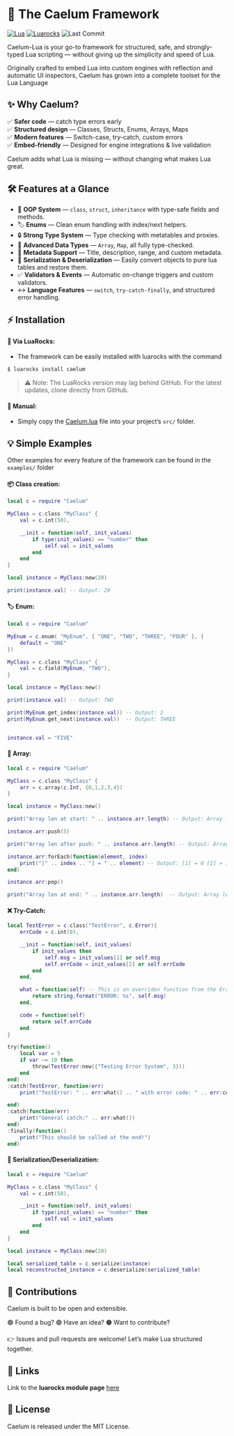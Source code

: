 # 🌌 The Caelum Framework

[![Lua](https://img.shields.io/badge/Lua-5.1-blue)](https://www.lua.org/)
[![Luarocks](https://img.shields.io/luarocks/v/inluiz/caelum)](https://luarocks.org/modules/inluiz/caelum)
![Last Commit](https://img.shields.io/github/last-commit/zLouis043/Caelum-lua)

Caelum-Lua is your go-to framework for structured, safe, and strongly-typed Lua scripting — without giving up the simplicity and speed of Lua.

Originally crafted to embed Lua into custom engines with reflection and automatic UI inspectors, Caelum has grown into a complete toolset for the Lua Language

## ✨ Why Caelum?

✅ **Safer code** — catch type errors early  
✅ **Structured design** — Classes, Structs, Enums, Arrays, Maps  
✅ **Modern features** — Switch-case, try-catch, custom errors  
✅ **Embed-friendly** — Designed for engine integrations & live validation  

Caelum adds what Lua is missing — without changing what makes Lua great.

## 🛠️ Features at a Glance

- 🧱 **OOP System** — `class`, `struct`, `inheritance` with type-safe fields and methods.
- 🏷️ **Enums** — Clean enum handling with index/next helpers.
- 🔒 **Strong Type System** — Type checking with metatables and proxies.
- 🧩 **Advanced Data Types** — `Array`, `Map`, all fully type-checked.
- 📝 **Metadata Support** — Title, description, range, and custom metadata.
- 💾 **Serialization & Deserialization** — Easily convert objects to pure lua tables and restore them.
- ✅ **Validators & Events** — Automatic on-change triggers and custom validators.
- ↔️ **Language Features** — `switch`, `try-catch-finally`, and structured error handling.

## ⚡ Installation 

#### 🚀 **Via LuaRocks**:

- The framework can be easily installed with luarocks with the command

```sh
$ luarocks install caelum
```

> ⚠️ Note: The LuaRocks version may lag behind GitHub. For the latest updates, clone directly from GitHub.

#### 📝 **Manual**:
- Simply copy the [Caelum.lua](./src/Caelum.lua) file into your project’s ``src/`` folder.

## 💡 Simple Examples 

Other examples for every feature of the framework can be found in the ```examples/``` folder

#### 📦 Class creation: 

```lua
local c = require "Caelum"

MyClass = c.class "MyClass" {
    val = c.int(50),

    __init = function(self, init_values)
        if type(init_values) == "number" then
            self.val = init_values
        end
    end
}

local instance = MyClass:new(20)

print(instance.val) -- Output: 20

```

#### 🏷️ Enum: 

```lua
local c = require "Caelum"

MyEnum = c.enum( "MyEnum", { "ONE", "TWO", "THREE", "FOUR" }, {
    default = "ONE"
})

MyClass = c.class "MyClass" {
    val = c.field(MyEnum, "TWO"),
}

local instance = MyClass:new()

print(instance.val) -- Output: TWO

print(MyEnum.get_index(instance.val)) -- Output: 2
print(MyEnum.get_next(instance.val))  -- Output: THREE


instance.val = "FIVE"
```

#### 🧩 Array:

```lua
local c = require "Caelum"

MyClass = c.class "MyClass" {
    arr = c.array(c.Int, {0,1,2,3,4})
}

local instance = MyClass:new()

print("Array len at start: " .. instance.arr.length) -- Output: Array len at start: 5

instance.arr:push(5)

print("Array len after push: " .. instance.arr.length) -- Output: Array len after push: 6

instance.arr:forEach(function(element, index)
    print("[" .. index .. "] = " .. element) -- Output: [1] = 0 [2] = 1 ...
end)

instance.arr:pop()

print("Array len at end: " .. instance.arr.length)  -- Output: Array len at end: 5
```

#### ❌ Try-Catch: 

```lua
local TestError = c.class("TestError", c.Error){
    errCode = c.int(0),

    __init = function(self, init_values)
        if init_values then 
            self.msg = init_values[1] or self.msg
            self.errCode = init_values[2] or self.errCode
        end
    end,

    what = function(self) -- This is an overriden function from the Error base class
        return string.format("ERROR: %s", self.msg)
    end,

    code = function(self)
        return self.errCode
    end
}

try(function()
    local var = 5
    if var ~= 10 then
        throw(TestError:new({"Testing Error System", 3}))
    end
end)
:catch(TestError, function(err)
    print("TestError: " .. err:what() .. " with error code: " .. err:code())

end)
:catch(function(err)
    print("General catch:" .. err:what())
end)
:finally(function()
    print("This should be called at the end!")
end)

```

#### 💾 Serialization/Deserialization:

```lua
local c = require "Caelum"

MyClass = c.class "MyClass" {
    val = c.int(50),

    __init = function(self, init_values)
        if type(init_values) == "number" then
            self.val = init_values
        end
    end
}

local instance = MyClass:new(20)

local serialized_table = c.serialize(instance)
local reconstructed_instance = c.deserialize(serialized_table)

```

## 🤝 Contributions

Caelum is built to be open and extensible.

🟢 Found a bug?
🟣 Have an idea?
🟠 Want to contribute?

👉 Issues and pull requests are welcome! Let’s make Lua structured together.

## 🔗 Links 

Link to the **luarocks module page** [here](https://luarocks.org/modules/inluiz/caelum)

## 📜 License

Caelum is released under the MIT License.
